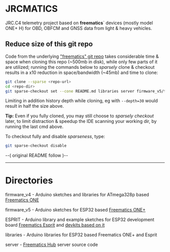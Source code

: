 # JRCMATICS

JRC.C4 telemetry project based on **freematics**` devices (mostly model ONE+ H)
for OBD, OBFCM and GNSS data from light & heavy vehicles.

## Reduce size of this git repo

Code from the underlying ["freematics" git repo](https://github.com/stanleyhuangyc/Freematics.git) takes considerable time & space when cloning this repo (~500mb in disk), while only few parts of it are utilized;
running the commands below to *sparsely* clone & checkout results
in a x10 reduction in space/bandwidth (~45mb) and time to clone:
```bash
git clone --sparse <repo-url>
cd <repo-dir>
git sparse-checkout set --cone README.md libraries server firmware_v5/telelogger
```

Limiting in addition history depth while cloning, eg with `--depth=30`
would result in half the size above. 

**Tip:** Even if you fully cloned, you may still choose to *sparsely checkout* later,
to limit distraction & speedup the IDE scanning your working dir,
by running the last cmd above.

To checkout fully and disable *sparseness*, type:
```bash
git sparse-checkout disable
```


--( original README follow )--

---

Directories
===========

firmware_v4 - Arduino sketches and libraries for ATmega328p based [Freematics ONE](https://freematics.com/products/freematics-one)

firmware_v5 - Arduino sketches for ESP32 based [Freematics ONE+](https://freematics.com/products/freematics-one-plus)

ESPRIT - Arduino library and example sketches for ESP32 development board [Freematics Esprit](https://freematics.com/products/freematics-esprit) and [devkits based on it](https://freematics.com/products/#kits)

libraries - Arduino libraries for ESP32 based Freematics ONE+ and Esprit

server - [Freematics Hub](https://freematics.com/hub/) server source code
